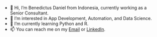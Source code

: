 - 👋 Hi, I’m Benedictus Daniel from Indonesia, currently working as a Senior Consultant.
- 👀 I’m interested in App Development, Automation, and Data Science.
- 🌱 I’m currently learning Python and R.
- 📫 You can reach me on my [Email](<benedictusdps@gmail.com>) or [LinkedIn](https://www.linkedin.com/in/benedictusdps/).

<!---
benedictusdps/benedictusdps is a ✨ special ✨ repository because its `README.md` (this file) appears on your GitHub profile.
You can click the Preview link to take a look at your changes.
--->

